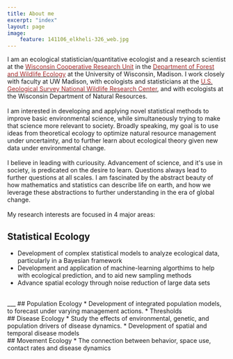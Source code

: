 ```yaml
---
title: About me
excerpt: "index"
layout: page
image:
    feature: 141106_elkheli-326_web.jpg
---
```


I am an ecological statistician/quantitative ecologist and a research scientist at the  <a href="https://www.coopunits.org/Wisconsin_Wildlife/" target="_blank"><font color="brown"> Wisconsin Cooperative Research Unit</font></a> in the <a href="https://forestandwildlifeecology.wisc.edu/" target="_blank"><font color="brown">Department of Forest and Wildlife Ecology</font></a> at the University of Wisconsin, Madison. I work closely with faculty at UW Madison, with ecologists and statisticians at the <a href="https://forestandwildlifeecology.wisc.edu/" target="_blank"><font color="brown">U.S. Geological Survey National Wildlife Research Center</font></a>, and with ecologists at the Wisconsin Department of Natural Resources.
<br /><br />
I am interested in developing and applying novel statistical methods to improve basic environmental science, while simultaneously trying to make that science more relevant to society. Broadly speaking, my goal is to use ideas from theoretical ecology to optimize natural resource management under uncertainty, and to further learn about ecological theory given new data under environmental change.
<br /><br />
I believe in leading with curiousity. Advancement of science, and it's use in society, is predicated on the desire to learn. Questions always lead to further questions at all scales. I am fascinated by the abstract beauty of how mathematics and statistics can describe life on earth, and how we leverage these abstractions to further understanding in the era of global change.
<br /><br />
My research interests are focused in 4 major areas:
<br />
## Statistical Ecology
* Development of complex statistical models to analyze ecological data, particularly in a Bayesian framework
* Development and application of machine-learning algorthims to help with ecological prediction, and to aid new sampling methods
* Advance spatial ecology through noise reduction of large data sets
<br />
___
## Population Ecology
* Development of integrated population models, to forecast under varying management actions.
* Thresholds
<br />
## Disease Ecology
* Study the effects of environmental, genetic, and population drivers of disease dynamics.
* Development of spatial and temporal disease models
<br />
## Movement Ecology
* The connection between behavior, space use, contact rates and disease dynamics
